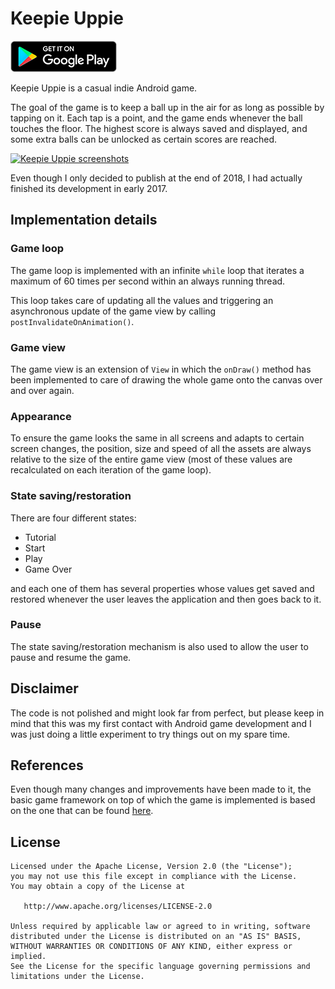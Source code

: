 # Keepie Uppie
[![Keepie Uppie](readme/google-play.png)](https://play.google.com/store/apps/details?id=com.ernestoyaquello.keepieuppie)

Keepie Uppie is a casual indie Android game.

The goal of the game is to keep a ball up in the air for as long as possible by tapping on it. Each tap is a point, and the game ends whenever the ball touches the floor. The highest score is always saved and displayed, and some extra balls can be unlocked as certain scores are reached.

[![Keepie Uppie screenshots](https://github.com/ernestoyaquello/KeepieUppieGame/blob/master/readme/screenshots.png)](https://raw.githubusercontent.com/ernestoyaquello/KeepieUppieGame/master/readme/screenshots.png)

Even though I only decided to publish at the end of 2018, I had actually finished its development in early 2017.

## Implementation details
### Game loop
The game loop is implemented with an infinite `while` loop that iterates a maximum of 60 times per second within an always running thread.

This loop takes care of updating all the values and triggering an asynchronous update of the game view by calling `postInvalidateOnAnimation()`.

### Game view
The game view is an extension of `View` in which the `onDraw()` method has been implemented to care of drawing the whole game onto the canvas over and over again.

### Appearance
To ensure the game looks the same in all screens and adapts to certain screen changes, the position, size and speed of all the assets are always relative to the size of the entire game view (most of these values are recalculated on each iteration of the game loop).

### State saving/restoration
There are four different states:

* Tutorial
* Start
* Play
* Game Over

and each one of them has several properties whose values get saved and restored whenever the user leaves the application and then goes back to it.

### Pause
The state saving/restoration mechanism is also used to allow the user to pause and resume the game.

## Disclaimer
The code is not polished and might look far from perfect, but please keep in mind that this was my first contact with Android game development and I was just doing a little experiment to try things out on my spare time.

## References
Even though many changes and improvements have been made to it, the basic game framework on top of which the game is implemented is based on the one that can be found [here](https://github.com/KamilSwojak/Ellio-android).

## License
```
Licensed under the Apache License, Version 2.0 (the "License");
you may not use this file except in compliance with the License.
You may obtain a copy of the License at

   http://www.apache.org/licenses/LICENSE-2.0

Unless required by applicable law or agreed to in writing, software
distributed under the License is distributed on an "AS IS" BASIS,
WITHOUT WARRANTIES OR CONDITIONS OF ANY KIND, either express or implied.
See the License for the specific language governing permissions and
limitations under the License.
```
